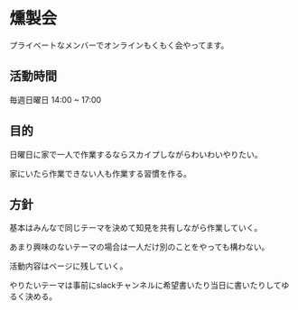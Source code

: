 # 燻製会

プライベートなメンバーでオンラインもくもく会やってます。

## 活動時間
毎週日曜日 14:00 ~ 17:00

## 目的
日曜日に家で一人で作業するならスカイプしながらわいわいやりたい。

家にいたら作業できない人も作業する習慣を作る。

## 方針
基本はみんなで同じテーマを決めて知見を共有しながら作業していく。

あまり興味のないテーマの場合は一人だけ別のことをやっても構わない。

活動内容はページに残していく。

やりたいテーマは事前にslackチャンネルに希望書いたり当日に書いたりしてゆるく決める。
